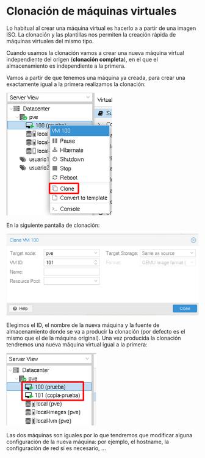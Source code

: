 # Clonación de máquinas virtuales

Lo habitual al crear una máquina virtual es hacerlo a a partir de una imagen ISO. La clonación y las plantillas nos permiten la creación rápida de máquinas virtuales del mismo tipo.

Cuando usamos la clonación vamos a crear una nueva máquina virtual independiente del origen (**clonación completa**), en el que el almacenamiento es independiente a la primera.

Vamos a partir de que tenemos una máquina ya creada, para crear una exactamente igual a la primera realizamos la clonación:

![clonación](img/clonacion1.png)

En la siguiente pantalla de clonación:

![clonación](img/clonacion2.png)

Elegimos el ID, el nombre de la nueva máquina y la fuente de almacenamiento donde se va a producir la clonación (por defecto es el mismo que el de la máquina original). Una vez producida la clonación tendremos una nueva máquina virtual igual a la primera:

![clonación](img/clonacion3.png "clonación")

Las dos máquinas son iguales por lo que tendremos que modificar alguna configuración de la nueva máquina: por ejemplo, el hostname, la configuración de red si es necesario, ...


